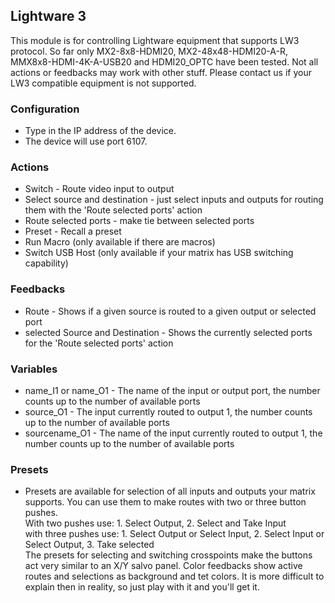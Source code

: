 ## Lightware 3
This module is for controlling Lightware equipment that supports LW3 protocol. So far only MX2-8x8-HDMI20, MX2-48x48-HDMI20-A-R, MMX8x8-HDMI-4K-A-USB20 and HDMI20_OPTC have been tested. Not all actions or feedbacks may work with other stuff. Please contact us if your LW3 compatible equipment is not supported.

### Configuration
* Type in the IP address of the device.
* The device will use port 6107.

### Actions
* Switch - Route video input to output
* Select source and destination - just select inputs and outputs for routing them with the 'Route selected ports' action
* Route selected ports - make tie between selected ports
* Preset - Recall a preset
* Run Macro (only available if there are macros)
* Switch USB Host (only available if your matrix has USB switching capability)

### Feedbacks
* Route - Shows if a given source is routed to a given output or selected port
* selected Source and Destination - Shows the currently selected ports for the 'Route selected ports' action

### Variables
* name_I1 or name_O1 - The name of the input or output port, the number counts up to the number of available ports
* source_O1 - The input currently routed to output 1, the number counts up to the number of available ports
* sourcename_O1 - The name of the input currently routed to output 1, the number counts up to the number of available ports

### Presets
* Presets are available for selection of all inputs and outputs your matrix supports. You can use them to make routes with two or three button pushes.  
With two pushes use: 1. Select Output, 2. Select and Take Input   
with three pushes use: 1. Select Output or Select Input, 2. Select Input or Select Output, 3. Take selected  
The presets for selecting and switching crosspoints make the buttons act very similar to an X/Y salvo panel. Color feedbacks show active routes and selections as background and tet colors. It is more difficult to explain then in reality, so just play with it and you'll get it.